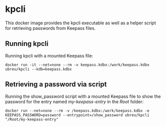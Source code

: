 # kpcli

This docker image provides the kpcli executable as well as a helper script for retrieving passwords from Keepass files.

## Running kpcli

Running kpcli with a mounted Keepass file:

    docker run -it --net=none --rm -v keepass.kdbx:/work/keepass.kdbx ubreu/kpcli --kdb=keepass.kdbx

## Retrieving a password via script

Running the show_password script with a mounted Keepass file to show the password for the entry named *my-keepass-entry* in the *Root* folder:

    docker run --net=none --rm -v /keepass.kdbx:/work/keepass.kdbx -e KEEPASS_PASSWORD=password --entrypoint=/show_password ubreu/kpcli "/Root/my-keepass-entry"
